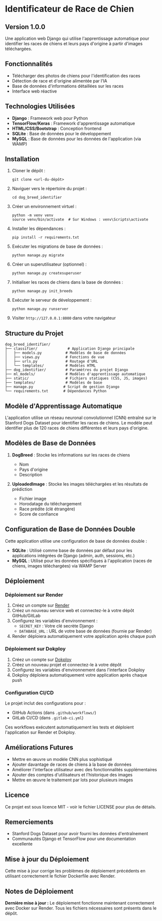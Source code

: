 # Identificateur de Race de Chien

## Version 1.0.0

Une application web Django qui utilise l'apprentissage automatique pour identifier les races de chiens et leurs pays d'origine à partir d'images téléchargées.

## Fonctionnalités

- Télécharger des photos de chiens pour l'identification des races
- Détection de race et d'origine alimentée par l'IA
- Base de données d'informations détaillées sur les races
- Interface web réactive

## Technologies Utilisées

- **Django** : Framework web pour Python
- **TensorFlow/Keras** : Framework d'apprentissage automatique
- **HTML/CSS/Bootstrap** : Conception frontend
- **SQLite** : Base de données pour le développement
- **MySQL** : Base de données pour les données de l'application (via WAMP)

## Installation

1. Cloner le dépôt :
   ```
   git clone <url-du-dépôt>
   ```

2. Naviguer vers le répertoire du projet :
   ```
   cd dog_breed_identifier
   ```

3. Créer un environnement virtuel :
   ```
   python -m venv venv
   source venv/bin/activate  # Sur Windows : venv\Scripts\activate
   ```

4. Installer les dépendances :
   ```
   pip install -r requirements.txt
   ```

5. Exécuter les migrations de base de données :
   ```
   python manage.py migrate
   ```

6. Créer un superutilisateur (optionnel) :
   ```
   python manage.py createsuperuser
   ```

7. Initialiser les races de chiens dans la base de données :
   ```
   python manage.py init_breeds
   ```

8. Exécuter le serveur de développement :
   ```
   python manage.py runserver
   ```

9. Visiter `http://127.0.0.1:8000` dans votre navigateur

## Structure du Projet

```
dog_breed_identifier/
├── classifier/              # Application Django principale
│   ├── models.py           # Modèles de base de données
│   ├── views.py            # Fonctions de vue
│   ├── urls.py             # Routage d'URL
│   └── templates/          # Modèles HTML
├── dog_identifier/         # Paramètres du projet Django
├── ml_models/              # Modèles d'apprentissage automatique
├── static/                 # Fichiers statiques (CSS, JS, images)
├── templates/              # Modèles de base
├── manage.py              # Script de gestion Django
└── requirements.txt       # Dépendances Python
```

## Modèle d'Apprentissage Automatique

L'application utilise un réseau neuronal convolutionnel (CNN) entraîné sur le Stanford Dogs Dataset pour identifier les races de chiens. Le modèle peut identifier plus de 120 races de chiens différentes et leurs pays d'origine.

## Modèles de Base de Données

1. **DogBreed** : Stocke les informations sur les races de chiens
   - Nom
   - Pays d'origine
   - Description

2. **UploadedImage** : Stocke les images téléchargées et les résultats de prédiction
   - Fichier image
   - Horodatage du téléchargement
   - Race prédite (clé étrangère)
   - Score de confiance

## Configuration de Base de Données Double

Cette application utilise une configuration de base de données double :
- **SQLite** : Utilisé comme base de données par défaut pour les applications intégrées de Django (admin, auth, sessions, etc.)
- **MySQL** : Utilisé pour les données spécifiques à l'application (races de chiens, images téléchargées) via WAMP Server

## Déploiement

### Déploiement sur Render

1. Créez un compte sur [Render](https://dashboard.render.com/)
2. Créez un nouveau service web et connectez-le à votre dépôt GitHub/GitLab
3. Configurez les variables d'environnement :
   - `SECRET_KEY` : Votre clé secrète Django
   - `DATABASE_URL` : URL de votre base de données (fournie par Render)
4. Render déploiera automatiquement votre application après chaque push

### Déploiement sur Dokploy

1. Créez un compte sur [Dokploy](https://app.dokploy.com/dashboard/projects)
2. Créez un nouveau projet et connectez-le à votre dépôt
3. Configurez les variables d'environnement dans l'interface Dokploy
4. Dokploy déploiera automatiquement votre application après chaque push

### Configuration CI/CD

Le projet inclut des configurations pour :
- GitHub Actions (dans `.github/workflows/`)
- GitLab CI/CD (dans `.gitlab-ci.yml`)

Ces workflows exécutent automatiquement les tests et déploient l'application sur Render et Dokploy.

## Améliorations Futures

- Mettre en œuvre un modèle CNN plus sophistiqué
- Ajouter davantage de races de chiens à la base de données
- Améliorer l'interface utilisateur avec des fonctionnalités supplémentaires
- Ajouter des comptes d'utilisateurs et l'historique des images
- Mettre en œuvre le traitement par lots pour plusieurs images

## Licence

Ce projet est sous licence MIT - voir le fichier LICENSE pour plus de détails.

## Remerciements

- Stanford Dogs Dataset pour avoir fourni les données d'entraînement
- Communautés Django et TensorFlow pour une documentation excellente

## Mise à jour du Déploiement

Cette mise à jour corrige les problèmes de déploiement précédents en utilisant correctement le fichier Dockerfile avec Render.

## Notes de Déploiement

**Dernière mise à jour :** Le déploiement fonctionne maintenant correctement avec Docker sur Render. Tous les fichiers nécessaires sont présents dans le dépôt.